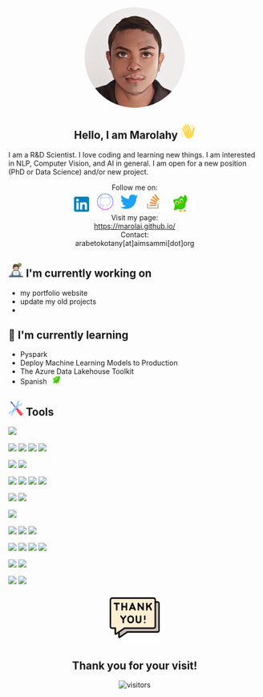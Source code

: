 <p align="center">
<img style="border-radius: 50%;" src="img/avatar.jpeg" alt="my photo" width=200px>
</p>

<h2 align="center"> Hello, I am Marolahy <span><img src="img/waving-hand.png" height=30px; width=30px/></span><br>
</h2>

I am a R&D Scientist. I love coding and learning new things. I am interested in NLP, Computer Vision, and AI in general. I am open for a new position (PhD or Data Science) and/or new project.

<div align="center">
Follow me on:<br>
<a href="https://www.linkedin.com/in/andriamarolahy-rabetokotany-a84986143/"><img src="img/linkedin.png" width=30px></a> &nbsp;
<a href="https://github.com/marolAI"><img src="img/github.png" width=40px></a>&nbsp;
<a href="https://twitter.com/Massa_Be"><img src="img/twitter.png" width=40px></a>&nbsp;
<a href="https://stackoverflow.com/users/9560986/r-marolahy"><img src="img/stackoverflow.png" width=40px></a>
<a href="https://www.duolingo.com/profile/Maro8132">
        <img src="img/duolingo.png" width=60px></a>
<br>
Visit my page: <br>
<a href="https://marolai.github.io/">https://marolai.github.io/</a>
<br>
Contact: <br> arabetokotany[at]aimsammi[dot]org
</div>


## <img src="img/working.png" width=30px/> I'm currently working on
- my portfolio website
- update my old projects
- 

## 🌱 I'm currently learning

- Pyspark
- Deploy Machine Learning Models to Production
- The Azure Data Lakehouse Toolkit
- Spanish <a href="https://www.duolingo.com/profile/Maro8132">
        <img src="img/duolingo.png" width=30px>
    </a>

## <img src="img/tools.png" width=30px/> Tools
![](https://img.shields.io/badge/Language-python-3670A0?style=flat&logo=python&logoColor=ffdd54)

![](https://img.shields.io/badge/Code-numpy-%23013243.svg?style=flat&logo=numpy)
![](https://img.shields.io/badge/Code-pandas-%23150458.svg?style=flat&logo=pandas)
![](https://img.shields.io/badge/Code-SciPy-%230C55A5.svg?style=flat&logo=scipy)
![](https://img.shields.io/badge/Code-opencv-%23white.svg?style=flat&logo=opencv)

![](https://img.shields.io/badge/viz-Plotly-%233F4F75.svg?style=flat&logo=plotly)
![](https://img.shields.io/badge/viz-Matplotlib-%233F4F75.svg?style=flat&logo=matplotlib)

![](https://img.shields.io/badge/ML-scikit--learn-%23F7931E.svg?style=flat&logo=scikit-learn)
![](https://img.shields.io/badge/ML-PyTorch-%23EE4C2C.svg?style=flat&logo=PyTorch)
![](https://img.shields.io/badge/ML-TensorFlow-%23FF6F00.svg?style=flat&logo=TensorFlow)
![](https://img.shields.io/badge/ML-Keras-%23D00000.svg?style=flat&logo=Keras)

![](https://img.shields.io/badge/Framework-Django-092E20?style=flat&logo=django) 
![](https://img.shields.io/badge/Framework-Flask-000000?style=flat&logo=flask)

![](https://img.shields.io/badge/cmd-bash-%23121011.svg?style=flat&logo=gnu-bash)

![](https://img.shields.io/badge/Tools-git-%23F05033.svg?style=flat&logo=git)
![](https://img.shields.io/badge/Tools-github-%23121011.svg?style=flat&logo=github)
![](https://img.shields.io/badge/Tools-gitlab-%23181717.svg?style=flat&logo=gitlab)

![](https://img.shields.io/badge/database-MySQL-00000F?style=flat&logo=mysql)
![](https://img.shields.io/badge/database-PostgreSQL-informational?style=flat&logo=PostgreSQL&color=336791)
![](https://img.shields.io/badge/database-SQLite-informational?style=flat&logo=SQLite&color=003B57)
![](https://img.shields.io/badge/database-MongoDB-%234ea94b.svg?style=flat&logo=mongodb)

![](https://img.shields.io/badge/API-Insomnia-black?style=flat&logo=insomnia)
![](https://img.shields.io/badge/API-Postman-FF6C37?style=flat&logo=postman)

![](https://img.shields.io/badge/OS-Linux-FCC624?style=flat&logo=linux)
![](https://img.shields.io/badge/OS-Windows-0078D6?style=flat&logo=windows)


<div align="center">
    <img src="img/chat-bubbles.png" width=100>
    <h2>Thank you for your visit!</h2>


![visitors](https://visitor-badge.glitch.me/badge?page_id=marolAI&left_color=green&right_color=red)

</div>